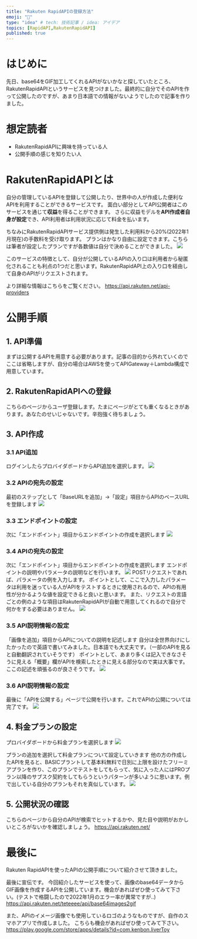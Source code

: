 ```yaml
---
title: "Rakuten RapidAPIの登録方法"
emoji: "🌟"
type: "idea" # tech: 技術記事 / idea: アイデア
topics: [RapidAPI,RakutenRapidAPI]
published: true
---
```

# はじめに
先日、base64をGIF加工してくれるAPIがないかなと探していたところ、RakutenRapidAPIというサービスを見つけました。最終的に自分でそのAPIを作って公開したのですが、あまり日本語での情報がないようでしたので記事を作りました。

# 想定読者
- RakutenRapidAPIに興味を持っている人
- 公開手順の感じを知りたい人

# RakutenRapidAPIとは
自分の管理しているAPIを登録して公開したり、世界中の人が作成した便利なAPIを利用することができるサービスです。
面白い部分としてAPI公開者はこのサービスを通じて**収益**を得ることができます。
さらに収益モデルを**API作成者自身が設定**でき、API利用者は利用状況に応じて料金を払います。

ちなみにRakutenRapidAPIサービス提供側は発生した利用料から20%(2022年1月現在)の手数料を受け取ります。
プランはかなり自由に設定できます。こちらは筆者が設定したプランですが各数値は自分で決めることができました。
![](/images/rakutenrapidapi/rakuten1.png)

このサービスの特徴として、自分が公開しているAPIの入り口は利用者から秘匿化されることも利点の1つだと思います。RakutenRapidAPI上の入り口を経由して自身のAPIがリクエストされます。

より詳細な情報はこちらをご覧ください。
https://api.rakuten.net/api-providers

# 公開手順
## 1. API準備
まずは公開するAPIを用意する必要があります。記事の目的から外れていくのでここは省略しますが、自分の場合はAWSを使ってAPIGateway＋Lambda構成で用意しています。

## 2. RakutenRapidAPIへの登録
こちらのページからユーザ登録します。たまにページがとても重くなるときがあります。あなたのせいじゃないです。辛抱強く待ちましょう。

## 3. API作成
### 3.1 API追加
ログインしたらプロバイダボードからAPI追加を選択します。
![](/images/rakutenrapidapi/rakuten6.png)

### 3.2 APIの宛先の設定
最初のステップとして「BaseURLを追加」→「設定」項目からAPIのベースURLを登録します
![](/images/rakutenrapidapi/rakuten2.png)

### 3.3 エンドポイントの設定
次に「エンドポイント」項目からエンドポイントの作成を選択します
![](/images/rakutenrapidapi/rakuten3.png)

### 3.4 APIの宛先の設定
次に「エンドポイント」項目からエンドポイントの作成を選択します
エンドポイントの説明やパラメータの説明などを行います。
![](/images/rakutenrapidapi/rakuten4.png)
POSTリクエストであれば、パラメータの例を入力します。
ポイントとして、ここで入力したパラメータは利用を迷っている人がAPIをテストするときに使用されるので、APIの有用性が分かるような値を設定できると良いと思います。
また、リクエストの言語ごとの例のような項目はRakutenRapidAPIが自動で用意してくれるので自分で何かをする必要はありません。
![](/images/rakutenrapidapi/rakuten5.png)

### 3.5 API説明情報の設定
「画像を追加」項目からAPIについての説明を記述します
自分は全世界向けにしたかったので英語で書いてみました。日本語でも大丈夫です。（一部のAPIを見ると自動翻訳されていそうです）
ポイントとして、あまり多くは記入できなさそうに見える「概要」欄がAPIを検索したときに見える部分なので実は大事です。ここの記述を頑張るのが良さそうです。
![](/images/rakutenrapidapi/rakuten7.png)

### 3.6 API説明情報の設定
最後に「APIを公開する」ページで公開を行います。これでAPIの公開については完了です。
![](/images/rakutenrapidapi/rakuten8.png)

## 4. 料金プランの設定
プロバイダボードから料金プランを選択します
![](/images/rakutenrapidapi/rakuten9.png)

プランの追加を選択して料金プランについて設定していきます
他の方の作成したAPIを見ると、BASICプラントして基本料無料で日別に上限を設けたフリーミアプランを作り、このプランでテストをしてもらって、気に入った人にはPROプラン以降のサブスク契約をしてもらうというパターンが多いように思います。例で出している自分のプランもそれを真似しています。
![](/images/rakutenrapidapi/rakuten10.png)

## 5. 公開状況の確認
こちらのページから自分のAPIが検索でヒットするかや、見た目や説明がおかしいところがないかを確認しましょう。
https://api.rakuten.net/

# 最後に
Rakuten RapidAPIを使ったAPIの公開手順について紹介させて頂きました。

最後に宣伝です。
今回紹介したサービスを使って、画像のbase64データからGIF画像を作成するAPIを公開しています。機会があればぜひ使ってみて下さい。(テストで格闘したので2022年1月のエラー率が異常ですが..)
https://api.rakuten.net/teteeee/api/base64images2gif

また、APIのイメージ画像でも使用しているロゴのようなものですが、自作のスマホアプリで作成しました。
こちらも機会があればぜひ使ってみて下さい。
https://play.google.com/store/apps/details?id=com.kenbon.liverToy
